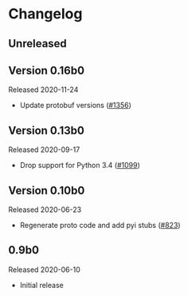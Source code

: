 # Changelog

## Unreleased

## Version 0.16b0

Released 2020-11-24

- Update protobuf versions
  ([#1356](https://github.com/open-telemetry/opentelemetry-python/pull/1356))

## Version 0.13b0

Released 2020-09-17

- Drop support for Python 3.4
  ([#1099](https://github.com/open-telemetry/opentelemetry-python/pull/1099))

## Version 0.10b0

Released 2020-06-23

- Regenerate proto code and add pyi stubs
  ([#823](https://github.com/open-telemetry/opentelemetry-python/pull/823))

## 0.9b0

Released 2020-06-10

- Initial release
